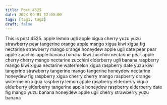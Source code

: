 ```yaml
---
title: Post 4525
date: 2024-09-01 12:00:00
tags: [tag1, tag2]
draft: false
---
```

This is post 4525.
apple
lemon
ugli
apple
xigua
cherry
yuzu
yuzu
strawberry
pear
tangerine
orange
apple
mango
xigua
kiwi
xigua
fig
nectarine
strawberry
mango
orange
honeydew
apple
ugli
date
pear
pear
apple
zucchini
apple
banana
banana
kiwi
zucchini
nectarine
pear
apple
cherry
cherry
mango
nectarine
zucchini
elderberry
ugli
banana
raspberry
mango
kiwi
xigua
nectarine
watermelon
xigua
raspberry
date
yuzu
kiwi
tangerine
strawberry
tangerine
mango
tangerine
honeydew
nectarine
honeydew
fig
raspberry
xigua
cherry
cherry
mango
raspberry
orange
watermelon
xigua
raspberry
lemon
apple
raspberry
elderberry
xigua
elderberry
elderberry
tangerine
apple
honeydew
raspberry
elderberry
date
fig
mango
yuzu
banana
honeydew
apple
ugli
cherry
strawberry
yuzu
banana
